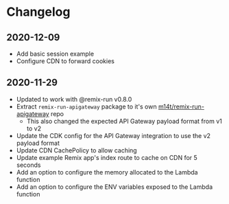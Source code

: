 # Changelog

## 2020-12-09

- Add basic session example
- Configure CDN to forward cookies

## 2020-11-29

- Updated to work with @remix-run v0.8.0
- Extract `remix-run-apigateway` package to it's own [m14t/remix-run-apigateway](https://github.com/m14t/remix-run-apigateway) repo
  - This also changed the expected API Gateway payload format from v1 to v2
- Update the CDK config for the API Gateway integration to use the v2 payload format
- Update CDN CachePolicy to allow caching
- Update example Remix app's index route to cache on CDN for 5 seconds
- Add an option to configure the memory allocated to the Lambda function
- Add an option to configure the ENV variables exposed to the Lambda function
